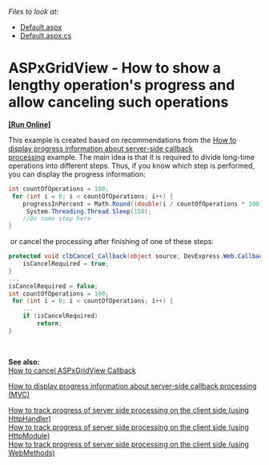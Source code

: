 <!-- default file list -->
*Files to look at*:

* [Default.aspx](./CS/Default.aspx)
* [Default.aspx.cs](./CS/Default.aspx.cs)
<!-- default file list end -->
# ASPxGridView - How to show a lengthy operation's progress and allow canceling such operations
<!-- run online -->
**[[Run Online]](https://codecentral.devexpress.com/t518056/)**
<!-- run online end -->


<p>This example is created based on recommendations from the <a href="https://www.devexpress.com/Support/Center/p/E918">How to display progress information about server-side callback processing</a> example. The main idea is that it is required to divide long-time operations into different steps. Thus, if you know which step is performed, you can display the progress information:</p>


```cs
int countOfOperations = 100;
 for (int i = 0; i < countOfOperations; i++) {
    progressInPercent = Math.Round((double)i / countOfOperations * 100);
     System.Threading.Thread.Sleep(150);
    //Do some step here
}

```


<p> or cancel the processing after finishing of one of these steps:</p>


```cs
protected void clbCancel_Callback(object source, DevExpress.Web.CallbackEventArgs e) {
    isCancelRequired = true;
}
...
isCancelRequired = false;
int countOfOperations = 100;
 for (int i = 0; i < countOfOperations; i++) {
    ...
    if (isCancelRequired)
        return;
}

```


<p> </p>
<p><strong>See also:<br></strong><a href="https://www.devexpress.com/Support/Center/p/E4281">How to cancel ASPxGridView Callback</a><strong><br></strong></p>
<p><a href="https://www.devexpress.com/Support/Center/p/E4244">How to display progress information about server-side callback processing (MVC)</a></p>
<p><a href="https://www.devexpress.com/Support/Center/p/E4651">How to track progress of server side processing on the client side (using HttpHandler)</a><u><br></u><a href="https://www.devexpress.com/Support/Center/p/E4656">How to track progress of server side processing on the client side (using HttpModule)</a><br><a href="https://www.devexpress.com/Support/Center/p/T156786">How to track progress of server side processing on the client side (using WebMethods)</a></p>

<br/>


